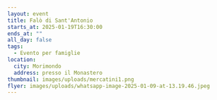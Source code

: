 ```yaml
---
layout: event
title: Falò di Sant'Antonio
starts_at: 2025-01-19T16:30:00
ends_at: ""
all_day: false
tags:
  - Evento per famiglie
location:
  city: Morimondo
  address: presso il Monastero
thumbnail: images/uploads/mercatini1.png
flyer: images/uploads/whatsapp-image-2025-01-09-at-13.19.46.jpeg
---
```

